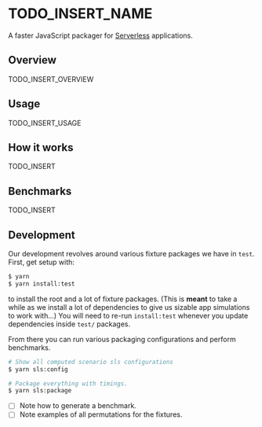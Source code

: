 TODO_INSERT_NAME
================

A faster JavaScript packager for [Serverless][] applications.

## Overview

TODO_INSERT_OVERVIEW

## Usage

TODO_INSERT_USAGE

## How it works

TODO_INSERT

## Benchmarks

TODO_INSERT

## Development

Our development revolves around various fixture packages we have in `test`. First, get setup with:

```sh
$ yarn
$ yarn install:test
```

to install the root and a lot of fixture packages. (This is **meant** to take a while as we install a lot of dependencies to give us sizable app simulations to work with...) You will need to re-run `install:test` whenever you update dependencies inside `test/` packages.

From there you can run various packaging configurations and perform benchmarks.

```sh
# Show all computed scenario sls configurations
$ yarn sls:config

# Package everything with timings.
$ yarn sls:package
```

- [ ] Note how to generate a benchmark.
- [ ] Note examples of all permutations for the fixtures.

[Serverless]: https://serverless.com/
